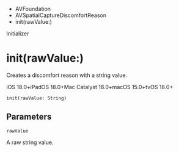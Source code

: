 

- AVFoundation
- AVSpatialCaptureDiscomfortReason
-  init(rawValue:) 

Initializer

# init(rawValue:)

Creates a discomfort reason with a string value.

iOS 18.0+iPadOS 18.0+Mac Catalyst 18.0+macOS 15.0+tvOS 18.0+

``` source
init(rawValue: String)
```

## Parameters 

`rawValue`  

A raw string value.

